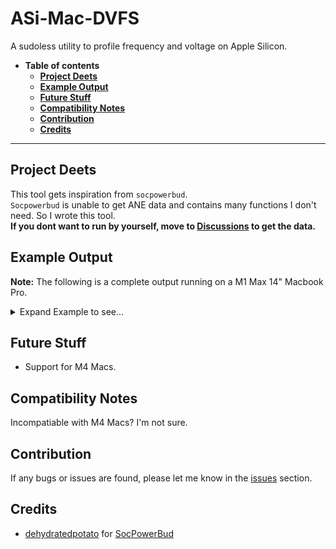 # ASi-Mac-DVFS

A sudoless utility to profile frequency and voltage on Apple Silicon.

- **Table of contents**
  - **[Project Deets](#project-deets)**
  - **[Example Output](#example-output)**
  - **[Future Stuff](#future-stuff)**
  - **[Compatibility Notes](#compatibility-notes)**
  - **[Contribution](#contribution)**
  - **[Credits](#credits)**

___

## Project Deets
This tool gets inspiration from `socpowerbud`.  
`Socpowerbud` is unable to get ANE data and contains many functions I don't need. So I wrote this tool.  
**If you dont want to run by yourself, move to [Discussions](https://github.com/CelestialSayuki/ASi-Mac-DVFS/discussions) to get the data.**

## Example Output
**Note:** The following is a complete output running on a M1 Max 14" Macbook Pro.
<details>

<summary>Expand Example to see...</summary>

```

电压检测工具V0.0.8 By Celestial紗雪
CPU 型号: Apple M1 Max (T6001)

--- 电压数据 ---
E-core:
600 MHz: 565 mV
972 MHz: 565 mV
1332 MHz: 596 mV
1704 MHz: 643 mV
2064 MHz: 718 mV
P-core:
600 MHz: 768 mV
828 MHz: 768 mV
1056 MHz: 784 mV
1296 MHz: 812 mV
1524 MHz: 818 mV
1752 MHz: 843 mV
1980 MHz: 868 mV
2208 MHz: 912 mV
2448 MHz: 965 mV
2676 MHz: 1025 mV
2904 MHz: 1068 mV
3036 MHz: 1068 mV
3132 MHz: 1068 mV
3168 MHz: 1068 mV
3228 MHz: 1068 mV
GPU:
388 MHz: 612 mV
486 MHz: 640 mV
648 MHz: 671 mV
777 MHz: 709 mV
972 MHz: 765 mV
1296 MHz: 875 mV
ANE:
300 MHz: 562 mV
540 MHz: 618 mV
780 MHz: 650 mV
1020 MHz: 731 mV
1260 MHz: 793 mV
1500 MHz: 878 mV
```

</details>

## Future Stuff
- Support for M4 Macs.

## Compatibility Notes
Incompatiable with M4 Macs? I'm not sure.

## Contribution
If any bugs or issues are found, please let me know in the [issues](https://github.com/CelestialSayuki/ASi-Mac-DVFS/issues) section.

## Credits
- [dehydratedpotato](https://github.com/dehydratedpotato/) for [SocPowerBud](https://github.com/dehydratedpotato/socpowerbud)
